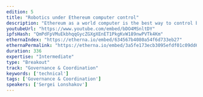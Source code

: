 ```yaml
---
edition: 5
title: "Robotics under Ethereum computer control"
description: "Ethereum as a world computer is the best way to control big and complex cyber-physical systems like smart factories, sensors networks or drone bases. The decentralized computer doesn't have a single point of failure and that feature is important when we want to use autonomous robotics systems."
youtubeUrl: "https://www.youtube.com/embed/bDO4MSnltDY"
ipfsHash: "QmPdFpVMuEkbhqqGycZGXgXEnET1PkgKvW189nwPVTk4Km"
ethernaIndex: "https://etherna.io/embed/634567b4080a54f6d733eb27"
ethernaPermalink: "https://etherna.io/embed/3a5fe173ecb3095efdf01c09dd63d4fceb1f657d87869fb164abc70a36a762f4"
duration: 336
expertise: "Intermediate"
type: "Breakout"
track: "Governance & Coordination"
keywords: ['technical']
tags: ['Governance & Coordination']
speakers: ['Sergei Lonshakov']
---
```

